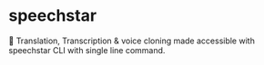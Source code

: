 # speechstar
💬 Translation, Transcription &amp; voice cloning made accessible with speechstar CLI with single line command. 

